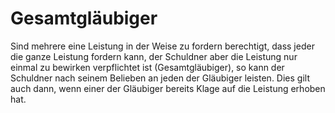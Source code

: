 # Gesamtgläubiger

Sind mehrere eine Leistung in der Weise zu fordern berechtigt, dass jeder die ganze Leistung fordern kann, der Schuldner aber die Leistung nur einmal zu bewirken verpflichtet ist (Gesamtgläubiger), so kann der Schuldner nach seinem Belieben an jeden der Gläubiger leisten. Dies gilt auch dann, wenn einer der Gläubiger bereits Klage auf die Leistung erhoben hat.